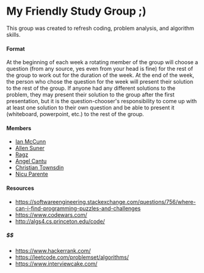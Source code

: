 My Friendly Study Group ;)
==========================

This group was created to refresh coding, problem analysis, and algorithm skills.

#### Format

At the beginning of each week a rotating member of the group will choose a question (from any source, yes even from your head is fine) for the rest of the group to work out for the duration of the week.
At the end of the week, the person who chose the question for the week will present their solution to the rest of the group. If anyone had any different solutions to the problem, they may present their
solution to the group after the first presentation, but it is the question-chooser's responsibility to come up with at least one solution to their own question and be able to present it (whiteboard, powerpoint, etc.)
to the rest of the group.

#### Members

- [Ian McCunn](https://github.com/imccunn)
- [Allen Suner](https://github.com/allenpsuner)
- [Ragz](https://github.com/ra9hav)
- [Angel Cantu](https://github.com/AngelCantugr)
- [Christian Townsdin](https://github.com/CTownsdin)
- [Nicu Parente](https://github.com/nicuparente)

#### Resources

- https://softwareengineering.stackexchange.com/questions/756/where-can-i-find-programming-puzzles-and-challenges
- https://www.codewars.com/
- http://algs4.cs.princeton.edu/code/

##### $$
- https://www.hackerrank.com/
- https://leetcode.com/problemset/algorithms/
- https://www.interviewcake.com/


